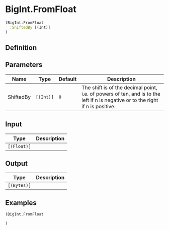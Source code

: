 # BigInt.FromFloat

```clojure
(BigInt.FromFloat
  :ShiftedBy [(Int)]
)
```

## Definition


## Parameters
| Name | Type | Default | Description |
|------|------|---------|-------------|
| ShiftedBy | `[(Int)]` | `0` | The shift is of the decimal point, i.e. of powers of ten, and is to the left if n is negative or to the right if n is positive. |


## Input
| Type | Description |
|------|-------------|
| `[(Float)]` |  |


## Output
| Type | Description |
|------|-------------|
| `[(Bytes)]` |  |


## Examples

```clojure
(BigInt.FromFloat

)
```
